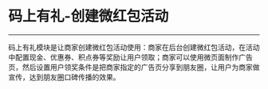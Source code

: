 # 码上有礼-创建微红包活动

---

码上有礼模块是让商家创建微红包活动使用：商家在后台创建微红包活动，在活动中配置现金、优惠券、积点券等奖励让用户领取；商家可以使用微页面制作广告页，然后设置用户领奖条件是把商家指定的广告页分享到朋友圈，让用户为商家做宣传，达到朋友圈口碑传播的效果。


